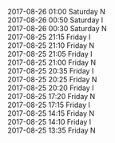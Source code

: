 2017-08-26 01:00 Saturday  N  
2017-08-26 00:50 Saturday  I  
2017-08-26 00:30 Saturday  N  
2017-08-25 21:15 Friday  I  
2017-08-25 21:10 Friday  N  
2017-08-25 21:05 Friday  I  
2017-08-25 21:00 Friday  N  
2017-08-25 20:35 Friday  I  
2017-08-25 20:25 Friday  N  
2017-08-25 20:20 Friday  I  
2017-08-25 17:20 Friday  N  
2017-08-25 17:15 Friday  I  
2017-08-25 14:15 Friday  N  
2017-08-25 14:10 Friday  I  
2017-08-25 13:35 Friday  N  

